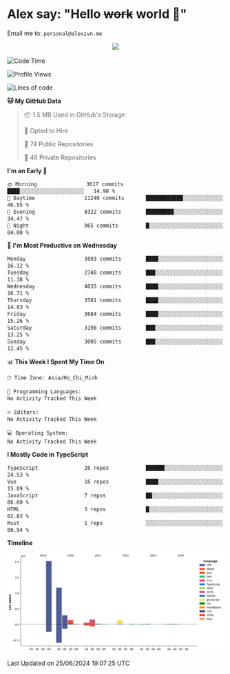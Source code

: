 # Alex say: "Hello ~~work~~ world 🐾"
Email me to: `personal@alexzvn.me`


<p align=center>
  <a href="https://skillicons.dev">
    <img src="https://skillicons.dev/icons?i=ts,js,php,nodejs,bun,vue,nuxt,react,svelte,tauri,laravel,rust,mongodb,docker,electron,redis,rabbitmq,tailwind,git,cloudflare,elysia,mysql,nginx,rollupjs,sentry,ubuntu,yarn,html,css,vite" />
  </a>
</p>

<!--START_SECTION:waka-->
![Code Time](http://img.shields.io/badge/Code%20Time-1%2C066%20hrs%2055%20mins-blue)

![Profile Views](http://img.shields.io/badge/Profile%20Views-10-blue)

![Lines of code](https://img.shields.io/badge/From%20Hello%20World%20I%27ve%20Written-40.5%20million%20lines%20of%20code-blue)

**🐱 My GitHub Data** 

> 📦 1.5 MB Used in GitHub's Storage 
 > 
> 💼 Opted to Hire
 > 
> 📜 74 Public Repositories 
 > 
> 🔑 46 Private Repositories 
 > 
**I'm an Early 🐤** 

```text
🌞 Morning                3617 commits        ████░░░░░░░░░░░░░░░░░░░░░   14.98 % 
🌆 Daytime                11240 commits       ████████████░░░░░░░░░░░░░   46.55 % 
🌃 Evening                8322 commits        █████████░░░░░░░░░░░░░░░░   34.47 % 
🌙 Night                  965 commits         █░░░░░░░░░░░░░░░░░░░░░░░░   04.00 % 
```
📅 **I'm Most Productive on Wednesday** 

```text
Monday                   3893 commits        ████░░░░░░░░░░░░░░░░░░░░░   16.12 % 
Tuesday                  2748 commits        ███░░░░░░░░░░░░░░░░░░░░░░   11.38 % 
Wednesday                4035 commits        ████░░░░░░░░░░░░░░░░░░░░░   16.71 % 
Thursday                 3581 commits        ████░░░░░░░░░░░░░░░░░░░░░   14.83 % 
Friday                   3684 commits        ████░░░░░░░░░░░░░░░░░░░░░   15.26 % 
Saturday                 3198 commits        ███░░░░░░░░░░░░░░░░░░░░░░   13.25 % 
Sunday                   3005 commits        ███░░░░░░░░░░░░░░░░░░░░░░   12.45 % 
```


📊 **This Week I Spent My Time On** 

```text
🕑︎ Time Zone: Asia/Ho_Chi_Minh

💬 Programming Languages: 
No Activity Tracked This Week

🔥 Editors: 
No Activity Tracked This Week

💻 Operating System: 
No Activity Tracked This Week
```

**I Mostly Code in TypeScript** 

```text
TypeScript               26 repos            ██████░░░░░░░░░░░░░░░░░░░   24.53 % 
Vue                      16 repos            ████░░░░░░░░░░░░░░░░░░░░░   15.09 % 
JavaScript               7 repos             ██░░░░░░░░░░░░░░░░░░░░░░░   06.60 % 
HTML                     3 repos             █░░░░░░░░░░░░░░░░░░░░░░░░   02.83 % 
Rust                     1 repo              ░░░░░░░░░░░░░░░░░░░░░░░░░   00.94 % 
```



**Timeline**

![Lines of Code chart](https://raw.githubusercontent.com/alexzvn/alexzvn/main/assets/bar_graph.png)


 Last Updated on 25/06/2024 19:07:25 UTC
<!--END_SECTION:waka-->
